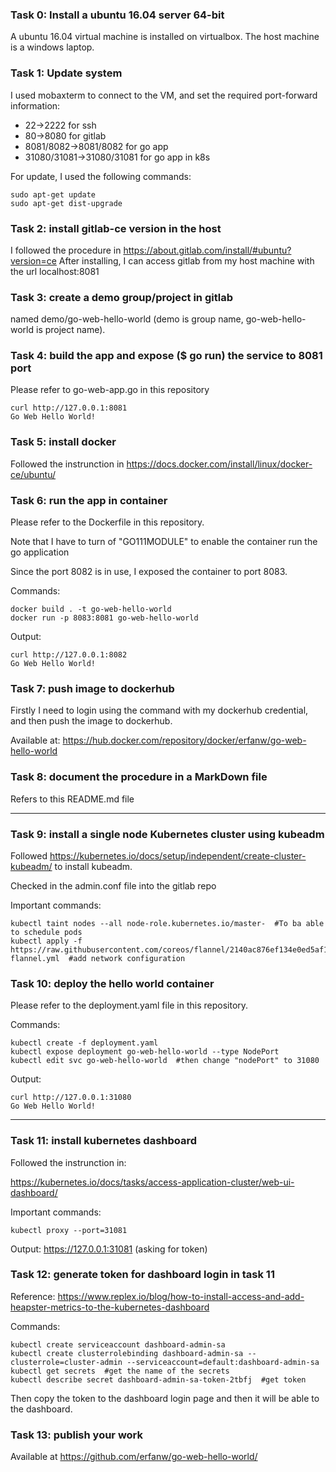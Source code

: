 ### Task 0: Install a ubuntu 16.04 server 64-bit

A ubuntu 16.04 virtual machine is installed on virtualbox. The host machine is a windows laptop.

### Task 1: Update system

I used mobaxterm to connect to the VM, and set the required port-forward information:
- 22->2222 for ssh
- 80->8080 for gitlab
- 8081/8082->8081/8082 for go app
- 31080/31081->31080/31081 for go app in k8s

For update, I used the following commands:
```
sudo apt-get update
sudo apt-get dist-upgrade
```

### Task 2: install gitlab-ce version in the host

I followed the procedure in https://about.gitlab.com/install/#ubuntu?version=ce
After installing, I can access gitlab from my host machine with the url localhost:8081

### Task 3: create a demo group/project in gitlab

named demo/go-web-hello-world (demo is group name, go-web-hello-world is project name).

### Task 4: build the app and expose ($ go run) the service to 8081 port

Please refer to go-web-app.go in this repository
```
curl http://127.0.0.1:8081
Go Web Hello World!
```

### Task 5: install docker

Followed the instrunction in https://docs.docker.com/install/linux/docker-ce/ubuntu/

### Task 6: run the app in container

Please refer to the Dockerfile in this repository.

Note that I have to turn of "GO111MODULE" to enable the container run the go application

Since the port 8082 is in use, I exposed the container to port 8083.

Commands:
```
docker build . -t go-web-hello-world
docker run -p 8083:8081 go-web-hello-world
```

Output:
```
curl http://127.0.0.1:8082
Go Web Hello World!
```

### Task 7: push image to dockerhub

Firstly I need to login using the command with my dockerhub credential, and then push the image to dockerhub.

Available at:
https://hub.docker.com/repository/docker/erfanw/go-web-hello-world

### Task 8: document the procedure in a MarkDown file

Refers to this README.md file

-----------------------------------

### Task 9: install a single node Kubernetes cluster using kubeadm

Followed https://kubernetes.io/docs/setup/independent/create-cluster-kubeadm/ to install kubeadm.

Checked in the admin.conf file into the gitlab repo

Important commands:
```
kubectl taint nodes --all node-role.kubernetes.io/master-  #To ba able to schedule pods
kubectl apply -f https://raw.githubusercontent.com/coreos/flannel/2140ac876ef134e0ed5af15c65e414cf26827915/Documentation/kube-flannel.yml  #add network configuration
```

### Task 10: deploy the hello world container

Please refer to the deployment.yaml file in this repository.

Commands:
```
kubectl create -f deployment.yaml
kubectl expose deployment go-web-hello-world --type NodePort
kubectl edit svc go-web-hello-world  #then change "nodePort" to 31080
```

Output:
```
curl http://127.0.0.1:31080
Go Web Hello World!
```

------------------------------------

### Task 11: install kubernetes dashboard

Followed the instrunction in:

https://kubernetes.io/docs/tasks/access-application-cluster/web-ui-dashboard/

Important commands:
```
kubectl proxy --port=31081
```

Output: https://127.0.0.1:31081 (asking for token)

### Task 12: generate token for dashboard login in task 11

Reference: https://www.replex.io/blog/how-to-install-access-and-add-heapster-metrics-to-the-kubernetes-dashboard

Commands:
```
kubectl create serviceaccount dashboard-admin-sa
kubectl create clusterrolebinding dashboard-admin-sa --clusterrole=cluster-admin --serviceaccount=default:dashboard-admin-sa
kubectl get secrets  #get the name of the secrets
kubectl describe secret dashboard-admin-sa-token-2tbfj  #get token
```

Then copy the token to the dashboard login page and then it will be able to the dashboard. 

### Task 13: publish your work

Available at https://github.com/erfanw/go-web-hello-world/
